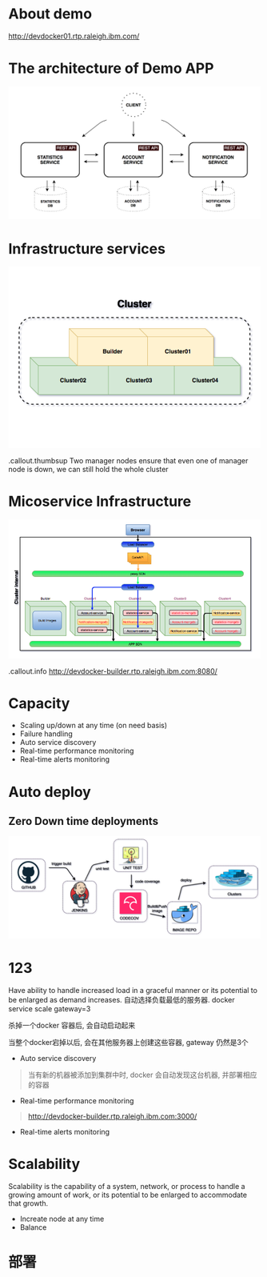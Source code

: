 <!SLIDE center subsection>
# About demo

http://devdocker01.rtp.raleigh.ibm.com/

<!SLIDE transition=turnUp>
# The architecture of Demo APP

![Alt text](../_images/app_infrastructure.png)

<!SLIDE>
# Infrastructure services

![Alt text](../_images/cluster_infrustructur.png)

.callout.thumbsup Two manager nodes ensure that even one of manager node is down, we can still hold the whole cluster

<!SLIDE>
# Micoservice Infrastructure

![Alt text](../_images/Internal_cluster.png)

.callout.info http://devdocker-builder.rtp.raleigh.ibm.com:8080/

<!SLIDE>
# Capacity

- Scaling up/down at any time (on need basis)
- Failure handling
- Auto service discovery
- Real-time performance monitoring
- Real-time alerts monitoring

<!SLIDE transition=turnUp>
# Auto deploy

## Zero Down time deployments

![Alt text](../_images/deploy.png)

<!SLIDE>
# 123
Have ability to handle increased load in a graceful manner or its potential to be enlarged as demand increases.
自动选择负载最低的服务器.
docker service scale gateway=3

杀掉一个docker 容器后, 会自动启动起来

当整个docker宕掉以后, 会在其他服务器上创建这些容器, gateway 仍然是3个

- Auto service discovery
> 当有新的机器被添加到集群中时, docker 会自动发现这台机器, 并部署相应的容器

- Real-time performance monitoring
> http://devdocker-builder.rtp.raleigh.ibm.com:3000/

- Real-time alerts monitoring



<!SLIDE transition=turnUp>
# Scalability

Scalability is the capability of a system, network, or process to handle a growing amount of work, or its potential to be enlarged to accommodate that growth.

- Increate node at any time
- Balance

# 部署